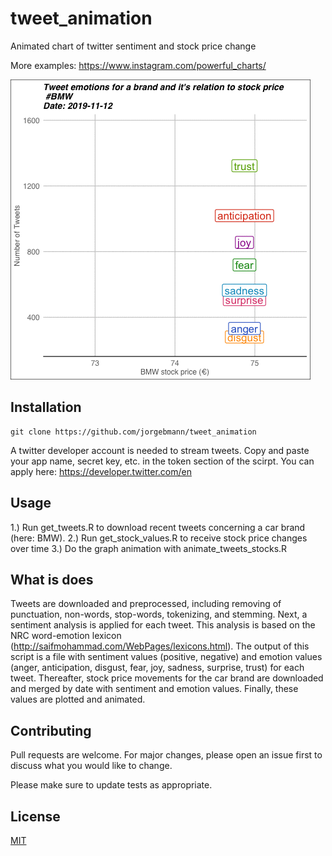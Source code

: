 # tweet_animation
Animated chart of twitter sentiment and stock price change

More examples: https://www.instagram.com/powerful_charts/



![](bmw.gif)


## Installation

```
git clone https://github.com/jorgebmann/tweet_animation
```
A twitter developer account is needed to stream tweets. Copy and paste your app name, secret key, etc. in the token section of the scirpt. 
You can apply here: https://developer.twitter.com/en

## Usage

1.)	Run get_tweets.R to download recent tweets concerning a car brand (here: BMW). 
2.)	Run get_stock_values.R to receive stock price changes over time
3.)	Do the graph animation with animate_tweets_stocks.R


## What is does

Tweets are downloaded and preprocessed, including removing of punctuation, non-words, stop-words, tokenizing, and stemming. Next, a sentiment analysis is applied for each tweet. This analysis is based on the NRC word-emotion lexicon (http://saifmohammad.com/WebPages/lexicons.html). The output of this script is a file with sentiment values (positive, negative) and emotion values (anger, anticipation, disgust, fear, joy, sadness, surprise, trust) for each tweet.
Thereafter, stock price movements for the car brand are downloaded and merged by date with sentiment and emotion values.
Finally, these values are plotted and animated. 

## Contributing
Pull requests are welcome. For major changes, please open an issue first to discuss what you would like to change.

Please make sure to update tests as appropriate.

## License
[MIT](https://choosealicense.com/licenses/mit/)


